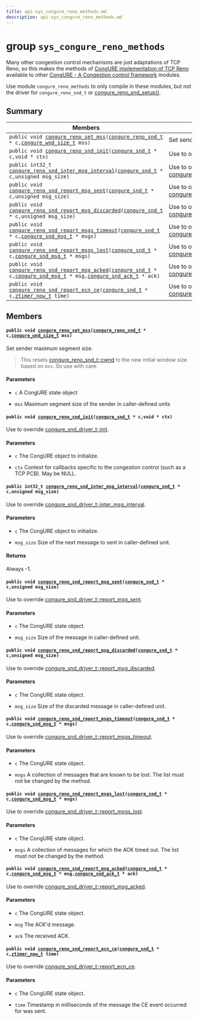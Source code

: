 ```yaml
---
title: api-sys_congure_reno_methods.md
description: api-sys_congure_reno_methods.md
---
```

# group `sys_congure_reno_methods` 

Many other congestion control mechanisms are just adaptations of TCP Reno, so this makes the methods of [CongURE implementation of TCP Reno](./doc/starlight-docs/src/content/docs/apidoc/api-undefined.md#group__sys__congure__reno) available to other [CongURE - A Congestion control framework](./doc/starlight-docs/src/content/docs/apidoc/api-undefined.md#group__sys__congure) modules.

Use module `congure_reno_methods` to only compile in these modules, but not the driver for `congure_reno_snd_t` or [congure_reno_snd_setup()](./doc/starlight-docs/src/content/docs/apidoc/api-undefined.md#group__sys__congure__reno_1ga3537f89f698c97e3ce04659a928f3bf6).

## Summary

 Members                        | Descriptions                                
--------------------------------|---------------------------------------------
`public void `[`congure_reno_set_mss`](#group__sys__congure__reno__methods_1gadd85d9ff7751fa1f212375615f7e9354)`(`[`congure_reno_snd_t`](./doc/starlight-docs/src/content/docs/apidoc/api-undefined.md#group__sys__congure__reno_1gade79d82a064e8e0845b91331c758e43c)` * c,`[`congure_wnd_size_t`](./doc/starlight-docs/src/content/docs/apidoc/api-undefined.md#group__sys__congure_1gaa8548f80649d991f82009bf414bcb193)` mss)`            | Set sender maximum segment size.
`public void `[`congure_reno_snd_init`](#group__sys__congure__reno__methods_1ga6aefc25f6f164e6d07c1ca0b448929f6)`(`[`congure_snd_t`](./doc/starlight-docs/src/content/docs/apidoc/api-sys_congure.md#structcongure__snd__t)` * c,void * ctx)`            | Use to override [congure_snd_driver_t::init](./doc/starlight-docs/src/content/docs/apidoc/api-sys_congure.md#structcongure__snd__driver_1a69e52a59f0e39f06cfc2d054cc65fee5).
`public int32_t `[`congure_reno_snd_inter_msg_interval`](#group__sys__congure__reno__methods_1gabd0941c84e8dd06413333230d348f029)`(`[`congure_snd_t`](./doc/starlight-docs/src/content/docs/apidoc/api-sys_congure.md#structcongure__snd__t)` * c,unsigned msg_size)`            | Use to override [congure_snd_driver_t::inter_msg_interval](./doc/starlight-docs/src/content/docs/apidoc/api-sys_congure.md#structcongure__snd__driver_1a9732da536953107c41e4dbeb04062a7a).
`public void `[`congure_reno_snd_report_msg_sent`](#group__sys__congure__reno__methods_1gab693f7e53ad9b4901d482ab33877fda2)`(`[`congure_snd_t`](./doc/starlight-docs/src/content/docs/apidoc/api-sys_congure.md#structcongure__snd__t)` * c,unsigned msg_size)`            | Use to override [congure_snd_driver_t::report_msg_sent](./doc/starlight-docs/src/content/docs/apidoc/api-sys_congure.md#structcongure__snd__driver_1a0d086fd9d6316577ca210d920980a382).
`public void `[`congure_reno_snd_report_msg_discarded`](#group__sys__congure__reno__methods_1gabc8d4ee084eb5d019ed77589de5a6352)`(`[`congure_snd_t`](./doc/starlight-docs/src/content/docs/apidoc/api-sys_congure.md#structcongure__snd__t)` * c,unsigned msg_size)`            | Use to override [congure_snd_driver_t::report_msg_discarded](./doc/starlight-docs/src/content/docs/apidoc/api-sys_congure.md#structcongure__snd__driver_1aae1de0041920f2666803d7ba618d78c7).
`public void `[`congure_reno_snd_report_msgs_timeout`](#group__sys__congure__reno__methods_1ga8d59cf0ad98019a997a340fd879c724f)`(`[`congure_snd_t`](./doc/starlight-docs/src/content/docs/apidoc/api-sys_congure.md#structcongure__snd__t)` * c,`[`congure_snd_msg_t`](./doc/starlight-docs/src/content/docs/apidoc/api-sys_congure.md#structcongure__snd__msg__t)` * msgs)`            | Use to override [congure_snd_driver_t::report_msgs_timeout](./doc/starlight-docs/src/content/docs/apidoc/api-sys_congure.md#structcongure__snd__driver_1a83c1ff0def5814c0050ad23a928335fa).
`public void `[`congure_reno_snd_report_msgs_lost`](#group__sys__congure__reno__methods_1ga1580dde3e6c52f74c5c0647d6cb58b65)`(`[`congure_snd_t`](./doc/starlight-docs/src/content/docs/apidoc/api-sys_congure.md#structcongure__snd__t)` * c,`[`congure_snd_msg_t`](./doc/starlight-docs/src/content/docs/apidoc/api-sys_congure.md#structcongure__snd__msg__t)` * msgs)`            | Use to override [congure_snd_driver_t::report_msgs_lost](./doc/starlight-docs/src/content/docs/apidoc/api-sys_congure.md#structcongure__snd__driver_1a4504bded5e1a13662e5c858c7aaf59d4).
`public void `[`congure_reno_snd_report_msg_acked`](#group__sys__congure__reno__methods_1ga46e5578093b5b6bacea29ae54d663893)`(`[`congure_snd_t`](./doc/starlight-docs/src/content/docs/apidoc/api-sys_congure.md#structcongure__snd__t)` * c,`[`congure_snd_msg_t`](./doc/starlight-docs/src/content/docs/apidoc/api-sys_congure.md#structcongure__snd__msg__t)` * msg,`[`congure_snd_ack_t`](./doc/starlight-docs/src/content/docs/apidoc/api-sys_congure.md#structcongure__snd__ack__t)` * ack)`            | Use to override [congure_snd_driver_t::report_msg_acked](./doc/starlight-docs/src/content/docs/apidoc/api-sys_congure.md#structcongure__snd__driver_1adabdcfb080c9e4c3536a1224ae9bb2d8).
`public void `[`congure_reno_snd_report_ecn_ce`](#group__sys__congure__reno__methods_1ga45a7b5648fb4123a2b472cb16b5ed9e7)`(`[`congure_snd_t`](./doc/starlight-docs/src/content/docs/apidoc/api-sys_congure.md#structcongure__snd__t)` * c,`[`ztimer_now_t`](./doc/starlight-docs/src/content/docs/apidoc/api-undefined.md#group__sys__ztimer_1gab5514d8cb5abf5fb540565fd3d070f0f)` time)`            | Use to override [congure_snd_driver_t::report_ecn_ce](./doc/starlight-docs/src/content/docs/apidoc/api-sys_congure.md#structcongure__snd__driver_1a6d84e81002a9ab715325cd675a80f101).

## Members

#### `public void `[`congure_reno_set_mss`](#group__sys__congure__reno__methods_1gadd85d9ff7751fa1f212375615f7e9354)`(`[`congure_reno_snd_t`](./doc/starlight-docs/src/content/docs/apidoc/api-undefined.md#group__sys__congure__reno_1gade79d82a064e8e0845b91331c758e43c)` * c,`[`congure_wnd_size_t`](./doc/starlight-docs/src/content/docs/apidoc/api-undefined.md#group__sys__congure_1gaa8548f80649d991f82009bf414bcb193)` mss)` 

Set sender maximum segment size.

> This resets [congure_reno_snd_t::cwnd](./doc/starlight-docs/src/content/docs/apidoc/api-sys_congure.md#structcongure__snd__t_1a692b89db2aa1507616b657af68246526) to the new initial window size based on `mss`. So use with care.

#### Parameters
* `c` A CongURE state object 

* `mss` Maximum segment size of the sender in caller-defined units

#### `public void `[`congure_reno_snd_init`](#group__sys__congure__reno__methods_1ga6aefc25f6f164e6d07c1ca0b448929f6)`(`[`congure_snd_t`](./doc/starlight-docs/src/content/docs/apidoc/api-sys_congure.md#structcongure__snd__t)` * c,void * ctx)` 

Use to override [congure_snd_driver_t::init](./doc/starlight-docs/src/content/docs/apidoc/api-sys_congure.md#structcongure__snd__driver_1a69e52a59f0e39f06cfc2d054cc65fee5).

#### Parameters
* `c` The CongURE object to initialize. 

* `ctx` Context for callbacks specific to the congestion control (such as a TCP PCB). May be NULL.

#### `public int32_t `[`congure_reno_snd_inter_msg_interval`](#group__sys__congure__reno__methods_1gabd0941c84e8dd06413333230d348f029)`(`[`congure_snd_t`](./doc/starlight-docs/src/content/docs/apidoc/api-sys_congure.md#structcongure__snd__t)` * c,unsigned msg_size)` 

Use to override [congure_snd_driver_t::inter_msg_interval](./doc/starlight-docs/src/content/docs/apidoc/api-sys_congure.md#structcongure__snd__driver_1a9732da536953107c41e4dbeb04062a7a).

#### Parameters
* `c` The CongURE object to initialize. 

* `msg_size` Size of the next message to sent in caller-defined unit.

#### Returns
Always -1.

#### `public void `[`congure_reno_snd_report_msg_sent`](#group__sys__congure__reno__methods_1gab693f7e53ad9b4901d482ab33877fda2)`(`[`congure_snd_t`](./doc/starlight-docs/src/content/docs/apidoc/api-sys_congure.md#structcongure__snd__t)` * c,unsigned msg_size)` 

Use to override [congure_snd_driver_t::report_msg_sent](./doc/starlight-docs/src/content/docs/apidoc/api-sys_congure.md#structcongure__snd__driver_1a0d086fd9d6316577ca210d920980a382).

#### Parameters
* `c` The CongURE state object. 

* `msg_size` Size of the message in caller-defined unit.

#### `public void `[`congure_reno_snd_report_msg_discarded`](#group__sys__congure__reno__methods_1gabc8d4ee084eb5d019ed77589de5a6352)`(`[`congure_snd_t`](./doc/starlight-docs/src/content/docs/apidoc/api-sys_congure.md#structcongure__snd__t)` * c,unsigned msg_size)` 

Use to override [congure_snd_driver_t::report_msg_discarded](./doc/starlight-docs/src/content/docs/apidoc/api-sys_congure.md#structcongure__snd__driver_1aae1de0041920f2666803d7ba618d78c7).

#### Parameters
* `c` The CongURE state object. 

* `msg_size` Size of the discarded message in caller-defined unit.

#### `public void `[`congure_reno_snd_report_msgs_timeout`](#group__sys__congure__reno__methods_1ga8d59cf0ad98019a997a340fd879c724f)`(`[`congure_snd_t`](./doc/starlight-docs/src/content/docs/apidoc/api-sys_congure.md#structcongure__snd__t)` * c,`[`congure_snd_msg_t`](./doc/starlight-docs/src/content/docs/apidoc/api-sys_congure.md#structcongure__snd__msg__t)` * msgs)` 

Use to override [congure_snd_driver_t::report_msgs_timeout](./doc/starlight-docs/src/content/docs/apidoc/api-sys_congure.md#structcongure__snd__driver_1a83c1ff0def5814c0050ad23a928335fa).

#### Parameters
* `c` The CongURE state object. 

* `msgs` A collection of messages that are known to be lost. The list must not be changed by the method.

#### `public void `[`congure_reno_snd_report_msgs_lost`](#group__sys__congure__reno__methods_1ga1580dde3e6c52f74c5c0647d6cb58b65)`(`[`congure_snd_t`](./doc/starlight-docs/src/content/docs/apidoc/api-sys_congure.md#structcongure__snd__t)` * c,`[`congure_snd_msg_t`](./doc/starlight-docs/src/content/docs/apidoc/api-sys_congure.md#structcongure__snd__msg__t)` * msgs)` 

Use to override [congure_snd_driver_t::report_msgs_lost](./doc/starlight-docs/src/content/docs/apidoc/api-sys_congure.md#structcongure__snd__driver_1a4504bded5e1a13662e5c858c7aaf59d4).

#### Parameters
* `c` The CongURE state object. 

* `msgs` A collection of messages for which the ACK timed out. The list must not be changed by the method.

#### `public void `[`congure_reno_snd_report_msg_acked`](#group__sys__congure__reno__methods_1ga46e5578093b5b6bacea29ae54d663893)`(`[`congure_snd_t`](./doc/starlight-docs/src/content/docs/apidoc/api-sys_congure.md#structcongure__snd__t)` * c,`[`congure_snd_msg_t`](./doc/starlight-docs/src/content/docs/apidoc/api-sys_congure.md#structcongure__snd__msg__t)` * msg,`[`congure_snd_ack_t`](./doc/starlight-docs/src/content/docs/apidoc/api-sys_congure.md#structcongure__snd__ack__t)` * ack)` 

Use to override [congure_snd_driver_t::report_msg_acked](./doc/starlight-docs/src/content/docs/apidoc/api-sys_congure.md#structcongure__snd__driver_1adabdcfb080c9e4c3536a1224ae9bb2d8).

#### Parameters
* `c` The CongURE state object. 

* `msg` The ACK'd message. 

* `ack` The received ACK.

#### `public void `[`congure_reno_snd_report_ecn_ce`](#group__sys__congure__reno__methods_1ga45a7b5648fb4123a2b472cb16b5ed9e7)`(`[`congure_snd_t`](./doc/starlight-docs/src/content/docs/apidoc/api-sys_congure.md#structcongure__snd__t)` * c,`[`ztimer_now_t`](./doc/starlight-docs/src/content/docs/apidoc/api-undefined.md#group__sys__ztimer_1gab5514d8cb5abf5fb540565fd3d070f0f)` time)` 

Use to override [congure_snd_driver_t::report_ecn_ce](./doc/starlight-docs/src/content/docs/apidoc/api-sys_congure.md#structcongure__snd__driver_1a6d84e81002a9ab715325cd675a80f101).

#### Parameters
* `c` The CongURE state object. 

* `time` Timestamp in milliseconds of the message the CE event occurred for was sent.

